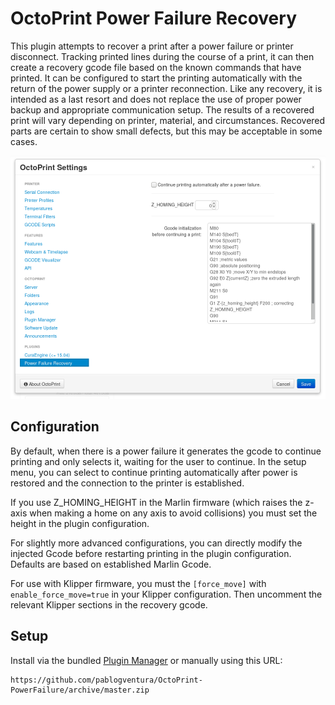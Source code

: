 # OctoPrint Power Failure Recovery

This plugin attempts to recover a print after a power failure or printer disconnect. Tracking printed lines during the course of a print, it can then create a recovery gcode file based on the known commands that have printed. It can be configured to start the printing automatically with the return of the power supply or a printer reconnection. Like any recovery, it is intended as a last resort and does not replace the use of proper power backup and appropriate communication setup. The results of a recovered print will vary depending on printer, material, and circumstances.  Recovered parts are certain to show small defects, but this may be acceptable in some cases.

![alt text](./extras/img/settings_screenshot.png)

## Configuration

By default, when there is a power failure it generates the gcode to continue printing and only selects it, waiting for the user to continue. In the setup menu, you can select to continue printing automatically after power is restored and the connection to the printer is established.

If you use Z_HOMING_HEIGHT in the Marlin firmware (which raises the z-axis when making a home on any axis to avoid collisions) you must set the height in the plugin configuration.

For slightly more advanced configurations, you can directly modify the injected Gcode before restarting printing in the plugin configuration. Defaults are based on established Marlin Gcode.

For use with Klipper firmware, you must the `[force_move]` with `enable_force_move=true` in your Klipper configuration. Then uncomment the relevant Klipper sections in the recovery gcode.
## Setup

Install via the bundled [Plugin Manager](https://github.com/foosel/OctoPrint/wiki/Plugin:-Plugin-Manager)
or manually using this URL:

    https://github.com/pablogventura/OctoPrint-PowerFailure/archive/master.zip
